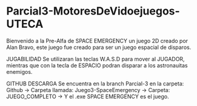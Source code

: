 # Parcial3-MotoresDeVidoejuegos-UTECA
Bienvenido a la Pre-Alfa de SPACE EMERGENCY un juego 2D creado por Alan Bravo, este juego fue creado para ser un juego espacial de disparos.

JUGABILIDAD
Se utilizaran las teclas W.A.S.D para mover al JUGADOR, mientras que con la tecla de ESPACIO podran disparar a los astronauitas enemigos.

GITHUB DESCARGA
Se encuentra en la branch Parcial-3 en la carpeta: Github -> Carpeta llamada: Juego3-SpaceEmergency -> Carpeta: JUEGO_COMPLETO -> Y el .exe SPACE EMERGENCY es el juego.
